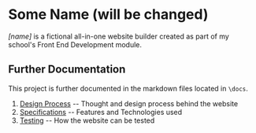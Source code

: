 # Some Name (will be changed)
_[name]_ is a fictional all-in-one website builder created as part of my school's Front End Development module.

## Further Documentation
This project is further documented in the markdown files located in ```\docs```.
1. [Design Process](./docs/design-process.md) -- Thought and design process behind the website
2. [Specifications](./docs/specifications.md) -- Features and Technologies used
3. [Testing](./docs/testing.md) -- How the website can be tested
